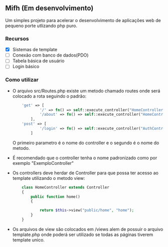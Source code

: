 ## Mifh (Em desenvolvimento)

Um simples projeto para acelerar o desenvolvimento de aplicações web de pequeno porte utlizando php puro.

### Recursos

- [x] Sistemas de template
- [ ] Conexão com banco de dados(PDO)
- [ ] Tabela básica de usuário
- [ ] Login básico

### Como utilizar

* O arquivo src/Routes.php existe um metodo chamado routes onde será colocado a rota seguindo o padrão:
    ```php
        'get' => [
                '/' => fn() => self::execute_controller("HomeController", "home"),
                '/about' => fn() => self::execute_controller("HomeController", "about"),
            ],
        'post' => [
                '/login' => fn() => self::execute_controller("AuthController", "login"),
            ]
    ```

    O primeiro parametro é o nome do controller e o segundo é o nome do metodo.

* É recomendado que o controller tenha o nome padronizado como por exemplo "ExemploController"
* Os controllers deve herdar de Controller para que possa ter acesso ao template utilizando o metodo view:
    ```php
        class HomeController extends Controller
        {
            public function home()
            {

                return $this->view("public/home", "home");
            }
        }
    ```

* Os arquivos de view são colocados em /views alem de possuir o arquivo template.php onde poderá ser utilizado se todas as páginas tiverem template unico.